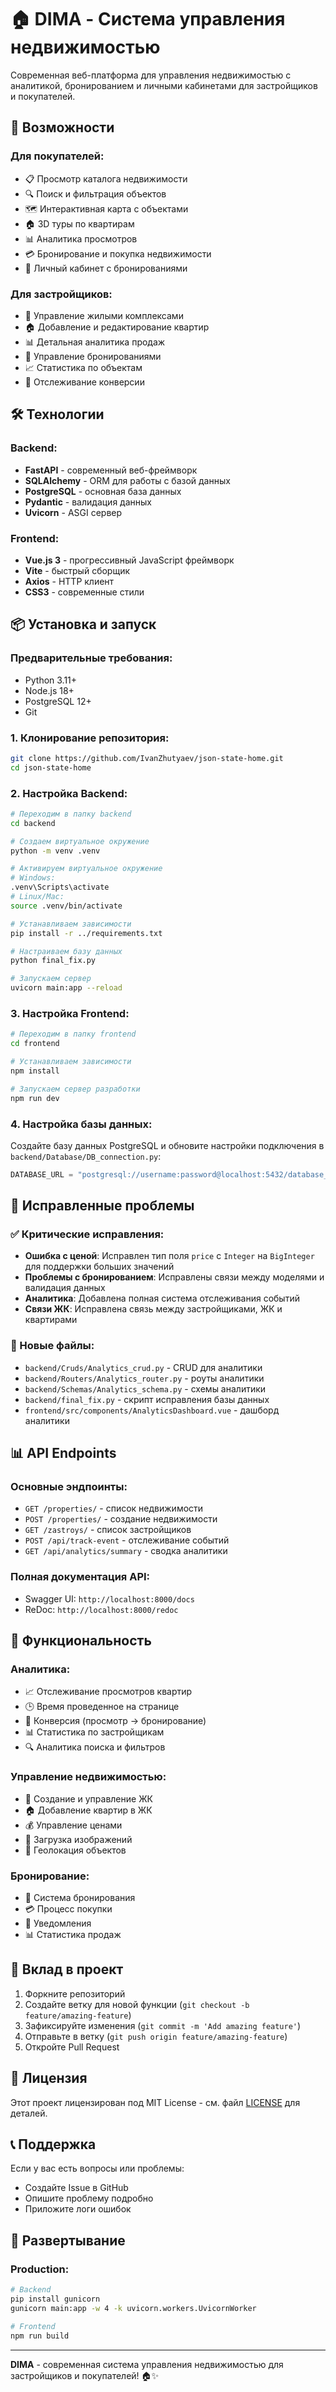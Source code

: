 # 🏠 DIMA - Система управления недвижимостью

Современная веб-платформа для управления недвижимостью с аналитикой, бронированием и личными кабинетами для застройщиков и покупателей.

## 🚀 Возможности

### Для покупателей:
- 📋 Просмотр каталога недвижимости
- 🔍 Поиск и фильтрация объектов
- 🗺️ Интерактивная карта с объектами
- 🏠 3D туры по квартирам
- 📊 Аналитика просмотров
- 💳 Бронирование и покупка недвижимости
- 👤 Личный кабинет с бронированиями

### Для застройщиков:
- 🏢 Управление жилыми комплексами
- 🏠 Добавление и редактирование квартир
- 📊 Детальная аналитика продаж
- 👥 Управление бронированиями
- 📈 Статистика по объектам
- 🎯 Отслеживание конверсии

## 🛠️ Технологии

### Backend:
- **FastAPI** - современный веб-фреймворк
- **SQLAlchemy** - ORM для работы с базой данных
- **PostgreSQL** - основная база данных
- **Pydantic** - валидация данных
- **Uvicorn** - ASGI сервер

### Frontend:
- **Vue.js 3** - прогрессивный JavaScript фреймворк
- **Vite** - быстрый сборщик
- **Axios** - HTTP клиент
- **CSS3** - современные стили

## 📦 Установка и запуск

### Предварительные требования:
- Python 3.11+
- Node.js 18+
- PostgreSQL 12+
- Git

### 1. Клонирование репозитория:
```bash
git clone https://github.com/IvanZhutyaev/json-state-home.git
cd json-state-home
```

### 2. Настройка Backend:

```bash
# Переходим в папку backend
cd backend

# Создаем виртуальное окружение
python -m venv .venv

# Активируем виртуальное окружение
# Windows:
.venv\Scripts\activate
# Linux/Mac:
source .venv/bin/activate

# Устанавливаем зависимости
pip install -r ../requirements.txt

# Настраиваем базу данных
python final_fix.py

# Запускаем сервер
uvicorn main:app --reload
```

### 3. Настройка Frontend:

```bash
# Переходим в папку frontend
cd frontend

# Устанавливаем зависимости
npm install

# Запускаем сервер разработки
npm run dev
```

### 4. Настройка базы данных:

Создайте базу данных PostgreSQL и обновите настройки подключения в `backend/Database/DB_connection.py`:

```python
DATABASE_URL = "postgresql://username:password@localhost:5432/database_name"
```

## 🔧 Исправленные проблемы

### ✅ Критические исправления:
- **Ошибка с ценой**: Исправлен тип поля `price` с `Integer` на `BigInteger` для поддержки больших значений
- **Проблемы с бронированием**: Исправлены связи между моделями и валидация данных
- **Аналитика**: Добавлена полная система отслеживания событий
- **Связи ЖК**: Исправлена связь между застройщиками, ЖК и квартирами

### 📁 Новые файлы:
- `backend/Cruds/Analytics_crud.py` - CRUD для аналитики
- `backend/Routers/Analytics_router.py` - роуты аналитики
- `backend/Schemas/Analytics_schema.py` - схемы аналитики
- `backend/final_fix.py` - скрипт исправления базы данных
- `frontend/src/components/AnalyticsDashboard.vue` - дашборд аналитики

## 📊 API Endpoints

### Основные эндпоинты:
- `GET /properties/` - список недвижимости
- `POST /properties/` - создание недвижимости
- `GET /zastroys/` - список застройщиков
- `POST /api/track-event` - отслеживание событий
- `GET /api/analytics/summary` - сводка аналитики

### Полная документация API:
- Swagger UI: `http://localhost:8000/docs`
- ReDoc: `http://localhost:8000/redoc`

## 🎯 Функциональность

### Аналитика:
- 📈 Отслеживание просмотров квартир
- 🕒 Время проведенное на странице
- 🎯 Конверсия (просмотр → бронирование)
- 📊 Статистика по застройщикам
- 🔍 Аналитика поиска и фильтров

### Управление недвижимостью:
- 🏢 Создание и управление ЖК
- 🏠 Добавление квартир в ЖК
- 💰 Управление ценами
- 📸 Загрузка изображений
- 📍 Геолокация объектов

### Бронирование:
- 📅 Система бронирования
- 💳 Процесс покупки
- 📧 Уведомления
- 📊 Статистика продаж

## 🤝 Вклад в проект

1. Форкните репозиторий
2. Создайте ветку для новой функции (`git checkout -b feature/amazing-feature`)
3. Зафиксируйте изменения (`git commit -m 'Add amazing feature'`)
4. Отправьте в ветку (`git push origin feature/amazing-feature`)
5. Откройте Pull Request

## 📝 Лицензия

Этот проект лицензирован под MIT License - см. файл [LICENSE](LICENSE) для деталей.

## 📞 Поддержка

Если у вас есть вопросы или проблемы:
- Создайте Issue в GitHub
- Опишите проблему подробно
- Приложите логи ошибок

## 🚀 Развертывание

### Production:
```bash
# Backend
pip install gunicorn
gunicorn main:app -w 4 -k uvicorn.workers.UvicornWorker

# Frontend
npm run build
```

---

**DIMA** - современная система управления недвижимостью для застройщиков и покупателей! 🏠✨
